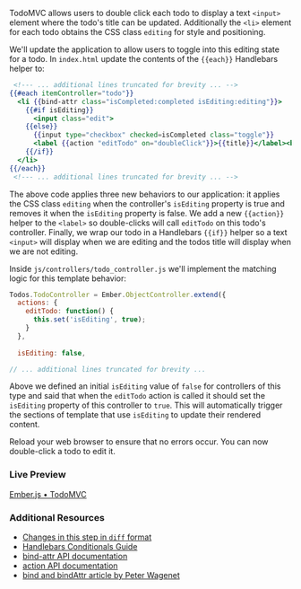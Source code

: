 TodoMVC allows users to double click each todo to display a text `<input>` element where the todo's title can be updated. Additionally the `<li>` element for each todo obtains the CSS class `editing` for style and positioning.

We'll update the application to allow users to toggle into this editing state for a todo. In `index.html` update the contents of the `{{each}}` Handlebars helper to:

```handlebars
 <!--- ... additional lines truncated for brevity ... -->
{{#each itemController="todo"}}
  <li {{bind-attr class="isCompleted:completed isEditing:editing"}}>
    {{#if isEditing}}
      <input class="edit">
    {{else}}
      {{input type="checkbox" checked=isCompleted class="toggle"}}
      <label {{action "editTodo" on="doubleClick"}}>{{title}}</label><button class="destroy"></button>
    {{/if}}
  </li>
{{/each}}
 <!--- ... additional lines truncated for brevity ... -->
```

The above code applies three new behaviors to our application: it applies the CSS class `editing` when the controller's `isEditing` property is true and removes it when the `isEditing` property is false. We add a new `{{action}}` helper to the `<label>` so double-clicks will call `editTodo` on 
this todo's controller. Finally, we wrap our todo in a Handlebars `{{if}}` helper so a text `<input>` will display when we are editing and the todos title will display when we are not editing.

Inside `js/controllers/todo_controller.js` we'll implement the matching logic for this template behavior:

```javascript
Todos.TodoController = Ember.ObjectController.extend({
  actions: {
    editTodo: function() {
      this.set('isEditing', true);
    }
  },
 
  isEditing: false,

// ... additional lines truncated for brevity ...
```

Above we defined an initial `isEditing` value of `false` for controllers of this type and said that when the `editTodo` action is called it should set the `isEditing` property of this controller to `true`.  This will automatically trigger the sections of template that use `isEditing` to update their rendered content.

Reload your web browser to ensure that no errors occur. You can now double-click a todo to edit it.

### Live Preview
<a class="jsbin-embed" href="http://jsbin.com/usiXemu/1/embed?live">Ember.js • TodoMVC</a><script src="http://static.jsbin.com/js/embed.js"></script>
  
### Additional Resources

  * [Changes in this step in `diff` format](https://github.com/emberjs/quickstart-code-sample/commit/616bc4f22900bbaa2bf9bdb8de53ba41209d8cc0)
  * [Handlebars Conditionals Guide](/guides/templates/conditionals)
  * [bind-attr API documentation](/api/classes/Ember.Handlebars.helpers.html#method_bind-attr)
  * [action API documentation](/api/classes/Ember.Handlebars.helpers.html#method_action)
  * [bind and bindAttr article by Peter Wagenet](http://www.emberist.com/2012/04/06/bind-and-bindattr.html)
